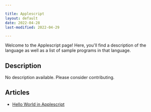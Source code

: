 ```yaml
---

title: Applescript
layout: default
date: 2022-04-28
last-modified: 2022-04-29

---
```


Welcome to the Applescript page! Here, you'll find a description of the language as well as a list of sample programs in that language.

## Description

No description available. Please consider contributing.

## Articles

- [Hello World in Applescript](https://sampleprograms.io/projects/hello-world/applescript)